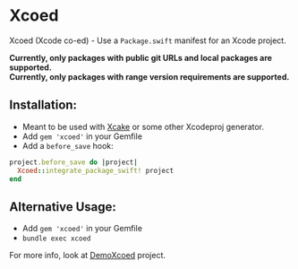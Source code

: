 # Xcoed

Xcoed (Xcode co-ed) - Use a `Package.swift` manifest for an Xcode project.

**Currently, only packages with public git URLs and local packages are supported.**  
**Currently, only packages with range version requirements are supported.**

## Installation:

* Meant to be used with [Xcake](https://github.com/igor-makarov/xcake) or some other Xcodeproj generator.
* Add `gem 'xcoed'` in your Gemfile
* Add a `before_save` hook:  
```ruby
project.before_save do |project|
  Xcoed::integrate_package_swift! project
end
```

## Alternative Usage:

* Add `gem 'xcoed'` in your Gemfile
* `bundle exec xcoed`

For more info, look at [DemoXcoed](https://github.com/igor-makarov/DemoXcoed) project.
